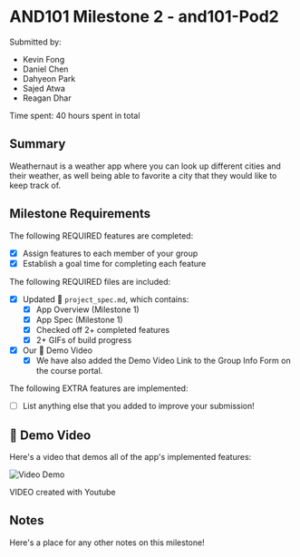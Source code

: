 <!-- (This is a comment) INSTRUCTIONS: Go through this page and fill out any **bolded** entries with their correct values.-->

# AND101 Milestone 2 - and101-Pod2

Submitted by:
- Kevin Fong
- Daniel Chen
- Dahyeon Park
- Sajed Atwa
- Reagan Dhar

Time spent: 40 hours spent in total

## Summary

Weathernaut is a weather app where you can look up different cities and their weather, as well being able to favorite a city that they would like to keep track of.

## Milestone Requirements

<!-- Please be sure to change the [ ] to [x] for any features you completed.  If a feature is not checked [x], you might miss the points for that item! -->

The following REQUIRED features are completed:

- [x] Assign features to each member of your group
- [x] Establish a goal time for completing each feature

The following REQUIRED files are included:

- [x] Updated 📄 `project_spec.md`, which contains:
  - [X] App Overview (Milestone 1)
  - [X] App Spec (Milestone 1)
  - [x] Checked off 2+ completed features
  - [x] 2+ GIFs of build progress

- [x] Our 🎥 Demo Video
  - [x] We have also added the Demo Video Link to the Group Info Form on the course portal.

The following EXTRA features are implemented:

- [ ] List anything else that you added to improve your submission!

## 🎥 Demo Video

Here's a video that demos all of the app's implemented features:

<img src='https://youtu.be/ROHX2Yg7Hgkf' title='Video Demo' width='' alt='Video Demo' />

VIDEO created with Youtube

## Notes

Here's a place for any other notes on this milestone!
